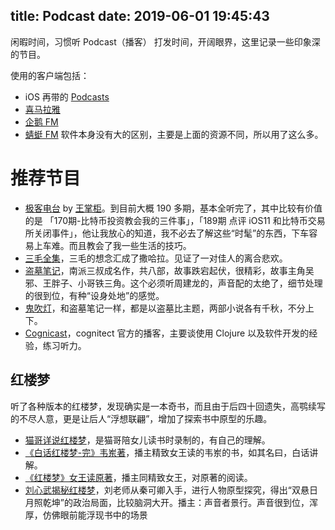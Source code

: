 title: Podcast
date: 2019-06-01 19:45:43
---

闲暇时间，习惯听 Podcast（播客） 打发时间，开阔眼界，这里记录一些印象深的节目。

使用的客户端包括：
- iOS 再带的 [Podcasts](https://support.apple.com/en-us/HT201859)
- [喜马拉雅](https://www.ximalaya.com/)
- [企鹅 FM](https://fm.qq.com/)
- [蜻蜓 FM](https://www.qingting.fm/)
软件本身没有大的区别，主要是上面的资源不同，所以用了这么多。

# 推荐节目

- [极客电台](https://itunes.apple.com/cn/podcast/%E6%9E%81%E5%AE%A2%E7%94%B5%E5%8F%B0/id914427651?mt=2) by [王掌柜](https://geek.wasai.org/)。到目前大概 190 多期，基本全听完了，其中比较有价值的是 「170期-比特币投资教会我的三件事」，「189期 点评 iOS11 和比特币交易所关闭事件」，他让我放心的知道，我不必去了解这些“时髦”的东西，下车容易上车难。而且教会了我一些生活的技巧。
- [三毛全集](https://fm.qq.com/album/rd004IyeGv3gH42A)，三毛的想念汇成了撒哈拉。见证了一对佳人的离合悲欢。
- [盗墓笔记](https://m.qingting.fm/vchannels/78160/programs/1486568/)，南派三叔成名作，共八部，故事跌宕起伏，很精彩，故事主角吴邪、王胖子、小哥铁三角。这个必须听周建龙的，声音配的太绝了，细节处理的很到位，有种“设身处地”的感觉。
- [鬼吹灯](https://share.qingting.fm/api/v2/link/e50ebe489786c85b2a52ba470c6fea99)，和盗墓笔记一样，都是以盗墓比主题，两部小说各有千秋，不分上下。
- [Cognicast](http://blog.cognitect.com/cognicast/)，cognitect 官方的播客，主要谈使用 Clojure 以及软件开发的经验，练习听力。

## 红楼梦

听了各种版本的红楼梦，发现确实是一本奇书，而且由于后四十回遗失，高鹗续写的不尽人意，更是让后人“浮想联翩”，增加了探索书中原型的乐趣。

- [猫哥详说红楼梦](http://www.ximalaya.com/9316189/album/5609461/)，是猫哥陪女儿读书时录制的，有自己的理解。
- [《白话红楼梦-完》韦岽著](http://www.ximalaya.com/32674504/album/3836293/)，播主精致女王读的韦岽的书，如其名曰，白话讲解。
- [《红楼梦》女王读原著](http://www.ximalaya.com/32674504/album/11064027/)，播主同精致女王，对原著的阅读。
- [刘心武揭秘红楼梦](https://www.ximalaya.com/renwen/350700/)，刘老师从秦可卿入手，进行人物原型探究，得出“双悬日月照乾坤”的政治局面，比较脑洞大开。播主：声音者景行。声音很到位，浑厚，仿佛眼前能浮现书中的场景

